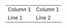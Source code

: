 <table class="Machines">
  <tr>
    <td>Column 1</td>
    <td>Column 1</td>
  </tr>
  <tr>
    <td>Line 1</td>
    <td>Line 2</td>
  </tr> 
